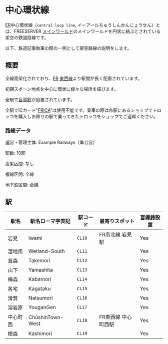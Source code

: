 # 中心環状線

[ER](/transports/train/example/)中心環状線（`central loop line`, イーアールちゅうしんかんじょうせん）とは、FREESERVER [メインワールド](/world/main/)のメインワールドを円状に結ぶとされている架空の鉄道路線です。

以下、鉄道記事執筆の際の一例として架空路線の説明をします。

## 概要

全線高架化されており、[FR](/transports/train/fr/) [東西線](/transports/train/example/ew)より駅間が長く配置されています。

<!--
駅間の説明基準はお任せしますが、周知されているものでお願いします。
-->

初期スポーン地点を中心に環状に様々な場所を結びます。

全駅で[盲導鈴](/transports/train/guide-bell)が設置されています。

全駅でICカード"[FRICA](/item/frica)"は使用不能です。乗車の際は各駅にあるショップでトロッコを購入しお降りの駅で乗ってきたトロッコをショップでご返却ください。

### 路線データ

運営・管理主体: Example Railways（準公営）

駅数: 10駅

高架区間: なし

複線区間: 全線

地下鉄区間: 全線

## 駅

|駅名|駅名ローマ字表記|駅コード|最寄りスポット|[盲導鈴](/transports/train/guide-bell)設置|
|---|---|---|---|---|
|岩見|Iwami|`CL10`|FR南北線 岩見駅|Yes|
|湿地南|Wetland-South|`CL11`||Yes|
|茸森|Takemori|`CL12`||Yes|
|山下|Yamashita|`CL13`||Yes|
|樺森|Kabamori|`CL14`||Yes|
|各宅|Kagataku|`CL15`||Yes|
|滑茸|Natsumori|`CL16`||Yes|
|溶岩原|YouganGen|`CL17`||Yes|
|中心町西|ChūshinTown-West|`CL18`|FR東西線 中心町西駅|Yes|
|樫森|Kashimori|`CL19`||Yes|
